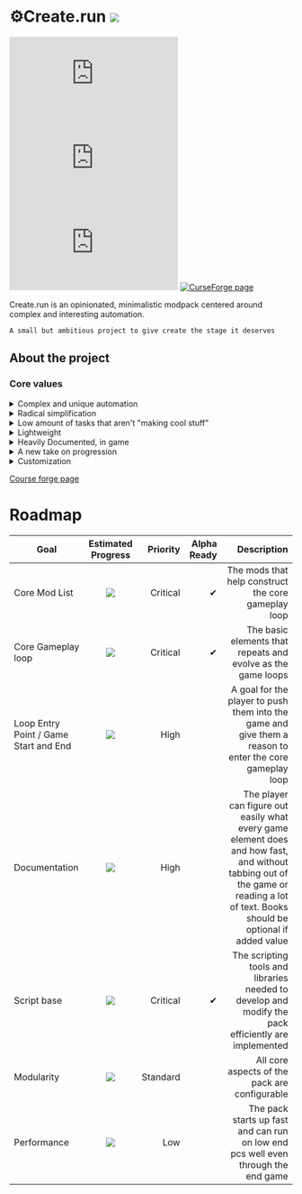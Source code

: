 # ⚙️Create.run         [![](http://cf.way2muchnoise.eu/versions/518606_latest.svg)](https://minecraft.curseforge.com/projects/518606)
[![GitHub release (latest by date)](https://img.shields.io/github/v/release/PandaBoy444/Create.run)](https://github.com/PandaBoy444/Create.run/releases)
[![GitHub issues](https://img.shields.io/github/issues/PandaBoy444/Create.run)](https://github.com/PandaBoy444/Create.run/issues?q=is%3Aissue+is%3Aopen+sort%3Acomments-desc)
[![GitHub last commit](https://img.shields.io/github/last-commit/PandaBoy444/Create.run)](https://github.com/PandaBoy444/Create.run/commits)
[![CurseForge page](http://cf.way2muchnoise.eu/518606.svg)](https://minecraft.curseforge.com/projects/518606)

Create.run is an opinionated, minimalistic modpack centered around complex and interesting automation.

    A small but ambitious project to give create the stage it deserves
## About the project
### Core values
<details>
  <summary>Complex and unique automation</summary>
  
Using Create and Botanias natural automation focus as a loose base, we are constructing processing lines with depth and options.
* Create - A core part of the pack, the unique logistics and processes of the mod allow us to explore new territory in problem solving and creative automation*1
* Botania - Another core element of the run experience.
* Quark + oddities
* Supplementaries
</details>
<details>
  <summary>Radical simplification</summary>
  
    No clutter. Every item and block has ~~a reason~~ at least a few reasons to be in the game.
</details>
<details>
  <summary>Low amount of tasks that aren't "making cool stuff"</summary>
  
* Effortless building - with the configs that allow you to build and destroy huge things right out of the gate.
* Ore excavator - trees and veins are quickly dealt with
* Refined Storage - without any automation parts, it is just a fancy way to access your storage to make your life easier without taking away any of the cool automation
</details>
<details>
  <summary>Lightweight</summary>
  
The pack has around 60 mods, takes less than a minute to boot!
</details>
<details>
  <summary>Heavily Documented, in game</summary>
  
    
</details>
<details>
  <summary>A new take on progression</summary>
  
Consistency and fun, sense based processes over realistic ones
</details>

<details>
  <summary>Customization</summary>
  
we have a clear gameplay loop we try to enforce, but if there is something that doesn't fit, you should be able to change it easily.
</details>






[Course forge page](https://www.curseforge.com/minecraft/modpacks/create-run)

# Roadmap
|Goal                              	    |Estimated Progress           |Priority  |Alpha Ready	|Description |
|--------------------------------------|:---------------------------------:|-----------:|-------------:|------------------------:|
|Core Mod List                         | ![](https://progress-bar.dev/85)  | Critical   | ✔				| The mods that help construct the core gameplay loop|
|Core Gameplay loop                    | ![](https://progress-bar.dev/80)  | Critical   | ✔				| The basic elements that repeats and evolve as the game loops|
|Loop Entry Point / Game Start and End | ![](https://progress-bar.dev/30)  | High       |   			| A goal for the player to push them into the game and give them a reason to enter the core gameplay loop|
|Documentation                         | ![](https://progress-bar.dev/30)  | High       |   			| The player can figure out easily what every game element does and how fast, and without tabbing out of the game or reading a lot of text. Books should be optional if added value |
|Script base                           | ![](https://progress-bar.dev/100)  | Critical   | ✔			| The scripting tools and libraries needed to develop and modify the pack efficiently are implemented|
|Modularity                            | ![](https://progress-bar.dev/90)  | Standard   |   			| All core aspects of the pack are configurable|
|Performance                           | ![](https://progress-bar.dev/90)  | Low       	|   			| The pack starts up fast and can run on low end pcs well even through the end game|
